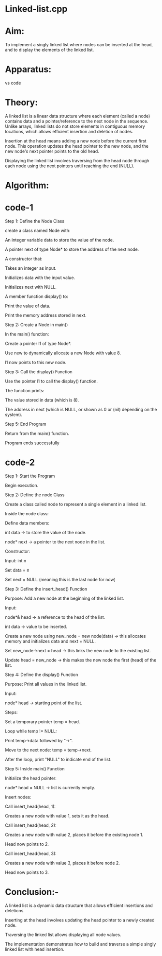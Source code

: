# Linked-list.cpp
# Aim:

To implement a singly linked list where nodes can be inserted at the head, and to display the elements of the linked list.

# Apparatus:
vs code

# Theory: 
A linked list is a linear data structure where each element (called a node) contains data and a pointer/reference to the next node in the sequence. Unlike arrays, linked lists do not store elements in contiguous memory locations, which allows efficient insertion and deletion of nodes.

Insertion at the head means adding a new node before the current first node. This operation updates the head pointer to the new node, and the new node's next pointer points to the old head.

Displaying the linked list involves traversing from the head node through each node using the next pointers until reaching the end (NULL).

# Algorithm:

# code-1
Step 1: Define the Node Class

create a class named Node with:

An integer variable data to store the value of the node.

A pointer next of type Node* to store the address of the next node.

A constructor that:

Takes an integer as input.

Initializes data with the input value.

Initializes next with NULL.

A member function display() to:

Print the value of data.

Print the memory address stored in next.

 Step 2: Create a Node in main()

In the main() function:

Create a pointer l1 of type Node*.

Use new to dynamically allocate a new Node with value 8.

l1 now points to this new node.

 Step 3: Call the display() Function

Use the pointer l1 to call the display() function.

The function prints:

The value stored in data (which is 8).

The address in next (which is NULL, or shown as 0 or (nil) depending on the system).

 Step 5: End Program

Return from the main() function.

Program ends successfully

# code-2
Step 1: Start the Program

Begin execution.

 Step 2: Define the node Class

Create a class called node to represent a single element in a linked list.

Inside the node class:

Define data members:

int data → to store the value of the node.

node* next → a pointer to the next node in the list.

Constructor:

Input: int n

Set data = n

Set next = NULL (meaning this is the last node for now)

Step 3: Define the insert_head() Function

Purpose: Add a new node at the beginning of the linked list.

Input:

node*& head → a reference to the head of the list.

int data → value to be inserted.

Create a new node using new_node = new node(data) → this allocates memory and initializes data and next = NULL.

Set new_node->next = head → this links the new node to the existing list.

Update head = new_node → this makes the new node the first (head) of the list.

 Step 4: Define the display() Function

Purpose: Print all values in the linked list.

Input:

node* head → starting point of the list.

Steps:

Set a temporary pointer temp = head.

Loop while temp != NULL:

Print temp->data followed by "->".

Move to the next node: temp = temp->next.

After the loop, print "NULL" to indicate end of the list.

 Step 5: Inside main() Function

Initialize the head pointer:

node* head = NULL → list is currently empty.

Insert nodes:

Call insert_head(head, 1):

Creates a new node with value 1, sets it as the head.

Call insert_head(head, 2):

Creates a new node with value 2, places it before the existing node 1.

Head now points to 2.

Call insert_head(head, 3):

Creates a new node with value 3, places it before node 2.

Head now points to 3.

# Conclusion:-
A linked list is a dynamic data structure that allows efficient insertions and deletions.

Inserting at the head involves updating the head pointer to a newly created node.

Traversing the linked list allows displaying all node values.

The implementation demonstrates how to build and traverse a simple singly linked list with head insertion.
